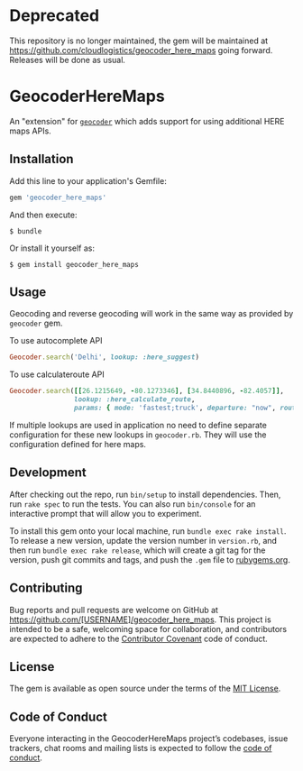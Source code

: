 # Deprecated

This repository is no longer maintained, the gem will be maintained at https://github.com/cloudlogistics/geocoder_here_maps going forward. Releases will be done as usual.


# GeocoderHereMaps

An "extension" for [`geocoder`](https://github.com/alexreisner/geocoder) which adds support for using additional HERE maps APIs.

## Installation

Add this line to your application's Gemfile:

```ruby
gem 'geocoder_here_maps'
```

And then execute:

    $ bundle

Or install it yourself as:

    $ gem install geocoder_here_maps

## Usage

Geocoding and reverse geocoding will work in the same way as provided by `geocoder` gem.

To use autocomplete API

```ruby
Geocoder.search('Delhi', lookup: :here_suggest)
```

To use calculateroute API

```ruby
Geocoder.search([[26.1215649, -80.1273346], [34.8440896, -82.4057]],
                lookup: :here_calculate_route,
                params: { mode: 'fastest;truck', departure: "now", routeattributes: 'shape'}).first
```


If multiple lookups are used in application no need to define separate configuration for these new lookups in `geocoder.rb`. They will use the configuration defined for here maps.

## Development

After checking out the repo, run `bin/setup` to install dependencies. Then, run `rake spec` to run the tests. You can also run `bin/console` for an interactive prompt that will allow you to experiment.

To install this gem onto your local machine, run `bundle exec rake install`. To release a new version, update the version number in `version.rb`, and then run `bundle exec rake release`, which will create a git tag for the version, push git commits and tags, and push the `.gem` file to [rubygems.org](https://rubygems.org).

## Contributing

Bug reports and pull requests are welcome on GitHub at https://github.com/[USERNAME]/geocoder_here_maps. This project is intended to be a safe, welcoming space for collaboration, and contributors are expected to adhere to the [Contributor Covenant](http://contributor-covenant.org) code of conduct.

## License

The gem is available as open source under the terms of the [MIT License](https://opensource.org/licenses/MIT).

## Code of Conduct

Everyone interacting in the GeocoderHereMaps project’s codebases, issue trackers, chat rooms and mailing lists is expected to follow the [code of conduct](https://github.com/[USERNAME]/geocoder_here_maps/blob/master/CODE_OF_CONDUCT.md).
